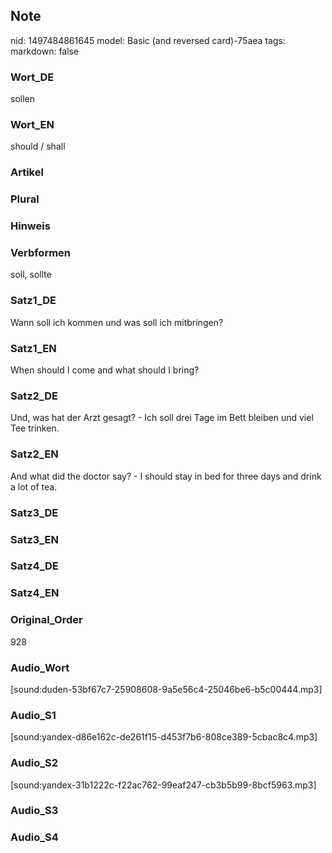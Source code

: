 ## Note
nid: 1497484861645
model: Basic (and reversed card)-75aea
tags: 
markdown: false

### Wort_DE
sollen

### Wort_EN
should / shall

### Artikel


### Plural


### Hinweis


### Verbformen
soll, sollte

### Satz1_DE
Wann soll ich kommen und was soll ich mitbringen?

### Satz1_EN
When should I come and what should I bring?

### Satz2_DE
Und, was hat der Arzt gesagt? - Ich soll drei Tage im Bett bleiben und viel Tee trinken.

### Satz2_EN
And what did the doctor say? - I should stay in bed for three days and drink a lot of tea.

### Satz3_DE


### Satz3_EN


### Satz4_DE


### Satz4_EN


### Original_Order
928

### Audio_Wort
[sound:duden-53bf67c7-25908608-9a5e56c4-25046be6-b5c00444.mp3]

### Audio_S1
[sound:yandex-d86e162c-de261f15-d453f7b6-808ce389-5cbac8c4.mp3]

### Audio_S2
[sound:yandex-31b1222c-f22ac762-99eaf247-cb3b5b99-8bcf5963.mp3]

### Audio_S3


### Audio_S4

